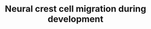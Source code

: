 ---
annotations:
- id: PW:0000003
  parent: signaling pathway
  type: Pathway Ontology
  value: signaling pathway
- id: PW:0000572
  parent: signaling pathway
  type: Pathway Ontology
  value: brain-derived neurotrophic factor signaling pathway
- id: CL:0000333
  parent: native cell
  type: Cell Type Ontology
  value: migratory neural crest cell
authors:
- AlexanderPico
- Eweitz
- Egonw
citedin:
- link: PMC9646470
  title: Clinical improvement of DM1 patients reflected by reversal of disease-induced
    gene expression in blood (2022)
communities:
- ONTOX
description: During normal neuronal development, neural crest cells participate in
  migration and invasion processes. The growth factor BDNF binds to and activates
  NGFR (p75NTR) in various contexts, invoking signaling pathways that lead to transcriptional
  activation in the nucleus.  Also see the closely related pathway, "Neural crest
  cells in cancer" ([WP4565](https://www.wikipathways.org/index.php/Pathway:WP4565)).
last-edited: 2025-03-09
ndex: fd23b853-8b6b-11eb-9e72-0ac135e8bacf
organisms:
- Homo sapiens
redirect_from:
- /index.php/Pathway:WP4564
- /instance/WP4564
- /instance/WP4564_r137866
revision: r137866
schema-jsonld:
- '@context': https://schema.org/
  '@id': https://wikipathways.github.io/pathways/WP4564.html
  '@type': Dataset
  creator:
    '@type': Organization
    name: WikiPathways
  description: During normal neuronal development, neural crest cells participate
    in migration and invasion processes. The growth factor BDNF binds to and activates
    NGFR (p75NTR) in various contexts, invoking signaling pathways that lead to transcriptional
    activation in the nucleus.  Also see the closely related pathway, "Neural crest
    cells in cancer" ([WP4565](https://www.wikipathways.org/index.php/Pathway:WP4565)).
  keywords:
  - AKT1
  - AKT2
  - AKT3
  - ARF1
  - BDNF
  - CDH11
  - EPHB1
  - EPHB2
  - EPHB3
  - EPHB4
  - EPHB6
  - F2RL2
  - FOS
  - JUN
  - MMP2
  - MMP8
  - MMP9
  - NGEF
  - NGFR
  - PAK1
  - PAK2
  - PAK3
  - PAK4
  - PAK5
  - PAK6
  - PIK3CA
  - PIK3CB
  - PIK3CD
  - PIK3CG
  - PIK3R3
  - PIK3R4
  - PIK3R5
  - PIK3R6
  - RAC1
  - RHOA
  - STAT3
  - TIAM1
  - TRIO
  - TWIST1
  license: CC0
  name: Neural crest cell migration during development
seo: CreativeWork
title: Neural crest cell migration during development
wpid: WP4564
---